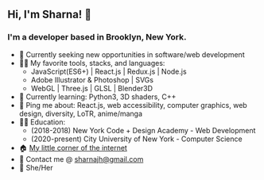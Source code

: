 ## Hi, I'm Sharna! 👋

### I'm a developer based in Brooklyn, New York.

* 🔭 Currently seeking new opportunities in software/web development
* 🧙‍♂️ My favorite tools, stacks, and languages:
   * JavaScript(ES6+) | React.js | Redux.js | Node.js
   * Adobe Illustrator & Photoshop | SVGs
   * WebGL | Three.js | GLSL | Blender3D
* 📖 Currently learning: Python3, 3D shaders, C++
* 💬 Ping me about: React.js, web accessibility, computer graphics, web design, diversity, LoTR, anime/manga
* 👩‍🏫 Education:
   * (2018-2018) New York Code + Design Academy - Web Development
   * (2020-present) City University of New York - Computer Science
* 🏠 [My little corner of the internet](https://sharna.dev)
* 💌 Contact me @ [sharnajh@gmail.com](mailto:sharnajh@gmail.com)
* 🌸 She/Her
